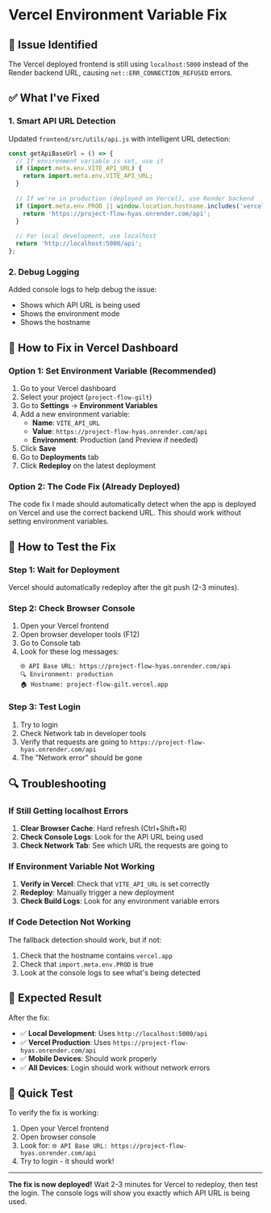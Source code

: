 # Vercel Environment Variable Fix

## 🚨 Issue Identified
The Vercel deployed frontend is still using `localhost:5000` instead of the Render backend URL, causing `net::ERR_CONNECTION_REFUSED` errors.

## ✅ What I've Fixed

### 1. Smart API URL Detection
Updated `frontend/src/utils/api.js` with intelligent URL detection:

```javascript
const getApiBaseUrl = () => {
  // If environment variable is set, use it
  if (import.meta.env.VITE_API_URL) {
    return import.meta.env.VITE_API_URL;
  }
  
  // If we're in production (deployed on Vercel), use Render backend
  if (import.meta.env.PROD || window.location.hostname.includes('vercel.app')) {
    return 'https://project-flow-hyas.onrender.com/api';
  }
  
  // For local development, use localhost
  return 'http://localhost:5000/api';
};
```

### 2. Debug Logging
Added console logs to help debug the issue:
- Shows which API URL is being used
- Shows the environment mode
- Shows the hostname

## 🔧 How to Fix in Vercel Dashboard

### Option 1: Set Environment Variable (Recommended)
1. Go to your Vercel dashboard
2. Select your project (`project-flow-gilt`)
3. Go to **Settings** → **Environment Variables**
4. Add a new environment variable:
   - **Name**: `VITE_API_URL`
   - **Value**: `https://project-flow-hyas.onrender.com/api`
   - **Environment**: Production (and Preview if needed)
5. Click **Save**
6. Go to **Deployments** tab
7. Click **Redeploy** on the latest deployment

### Option 2: The Code Fix (Already Deployed)
The code fix I made should automatically detect when the app is deployed on Vercel and use the correct backend URL. This should work without setting environment variables.

## 🧪 How to Test the Fix

### Step 1: Wait for Deployment
Vercel should automatically redeploy after the git push (2-3 minutes).

### Step 2: Check Browser Console
1. Open your Vercel frontend
2. Open browser developer tools (F12)
3. Go to Console tab
4. Look for these log messages:
   ```
   🌐 API Base URL: https://project-flow-hyas.onrender.com/api
   🔍 Environment: production
   🏠 Hostname: project-flow-gilt.vercel.app
   ```

### Step 3: Test Login
1. Try to login
2. Check Network tab in developer tools
3. Verify that requests are going to `https://project-flow-hyas.onrender.com/api`
4. The "Network error" should be gone

## 🔍 Troubleshooting

### If Still Getting localhost Errors
1. **Clear Browser Cache**: Hard refresh (Ctrl+Shift+R)
2. **Check Console Logs**: Look for the API URL being used
3. **Check Network Tab**: See which URL the requests are going to

### If Environment Variable Not Working
1. **Verify in Vercel**: Check that `VITE_API_URL` is set correctly
2. **Redeploy**: Manually trigger a new deployment
3. **Check Build Logs**: Look for any environment variable errors

### If Code Detection Not Working
The fallback detection should work, but if not:
1. Check that the hostname contains `vercel.app`
2. Check that `import.meta.env.PROD` is true
3. Look at the console logs to see what's being detected

## 📱 Expected Result

After the fix:
- ✅ **Local Development**: Uses `http://localhost:5000/api`
- ✅ **Vercel Production**: Uses `https://project-flow-hyas.onrender.com/api`
- ✅ **Mobile Devices**: Should work properly
- ✅ **All Devices**: Login should work without network errors

## 🚀 Quick Test

To verify the fix is working:
1. Open your Vercel frontend
2. Open browser console
3. Look for: `🌐 API Base URL: https://project-flow-hyas.onrender.com/api`
4. Try to login - it should work!

---

**The fix is now deployed!** Wait 2-3 minutes for Vercel to redeploy, then test the login. The console logs will show you exactly which API URL is being used.

